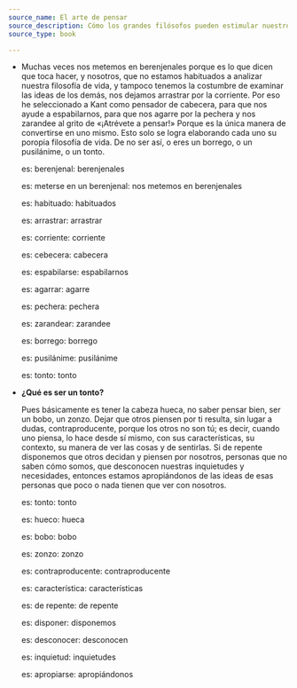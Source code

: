```yaml
---
source_name: El arte de pensar
source_description: Cómo los grandes filósofos pueden estimular nuestro pensamiento crítico
source_type: book

---
```


- Muchas veces nos metemos en berenjenales porque es lo que dicen que toca hacer, y nosotros, que no estamos habituados a analizar nuestra filosofía de vida, y tampoco tenemos la costumbre de examinar las ideas de los demás, nos dejamos arrastrar por la corriente. Por eso he seleccionado a Kant como pensador de cabecera, para que nos ayude a espabilarnos, para que nos agarre por la pechera y nos zarandee al grito de &laquo;¡Atrévete a pensar!&raquo; Porque es la única manera de convertirse en uno mismo. Esto solo se logra elaborando cada uno su poropia filosofía de vida. De no ser así, o eres un borrego, o un pusilánime, o un tonto.

    <div markdown="1" class="tagged-entries">

    es: berenjenal: berenjenales

    es: meterse en un berenjenal: nos metemos en berenjenales

    es: habituado: habituados

    es: arrastrar: arrastrar

    es: corriente: corriente

    es: cebecera: cabecera

    es: espabilarse: espabilarnos

    es: agarrar: agarre

    es: pechera: pechera

    es: zarandear: zarandee

    es: borrego: borrego

    es: pusilánime: pusilánime

    es: tonto: tonto

    </div>

- **¿Qué es ser un tonto?**

    Pues básicamente es tener la cabeza hueca, no saber pensar bien, ser un bobo, un zonzo. Dejar que otros piensen por ti resulta, sin lugar a dudas, contraproducente, porque los otros no son tú; es decir, cuando uno piensa, lo hace desde sí mismo, con sus características, su contexto, su manera de ver las cosas y de sentirlas. Si de repente disponemos que otros decidan y piensen por nosotros, personas que no saben cómo somos, que desconocen nuestras inquietudes y necesidades, entonces estamos apropiándonos de las ideas de esas personas que poco o nada tienen que ver con nosotros.

    <div markdown="1" class="tagged-entries">

    es: tonto: tonto

    es: hueco: hueca

    es: bobo: bobo

    es: zonzo: zonzo

    es: contraproducente: contraproducente

    es: característica: características

    es: de repente: de repente

    es: disponer: disponemos

    es: desconocer: desconocen

    es: inquietud: inquietudes

    es: apropiarse: apropiándonos

    </div>
